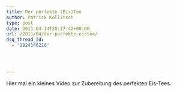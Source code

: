 ```yaml
---
title: Der perfekte (Eis)Tee
author: Patrick Kollitsch
type: post
date: 2011-04-14T20:37:42+00:00
url: /2011/04/der-perfekte-eistee/
dsq_thread_id:
  - "2924346220"




---
```

<div class="media video">
</div>

Hier mal ein kleines Video zur Zubereitung des perfekten Eis-Tees.